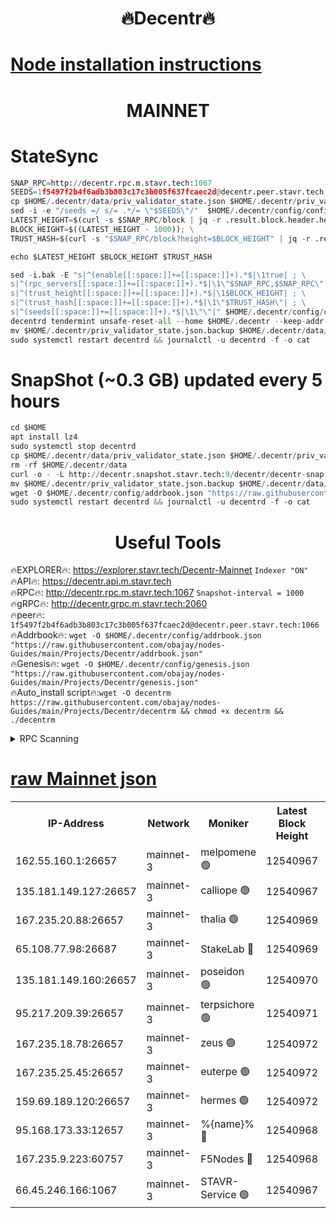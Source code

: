 <h1 align="center"> 🔥Decentr🔥</h1>

[Node installation instructions](https://github.com/obajay/nodes-Guides/tree/main/Projects/Decentr)
=
<h1 align="center"> MAINNET</h1>

# StateSync
```python
SNAP_RPC=http://decentr.rpc.m.stavr.tech:1067
SEEDS=1f5497f2b4f6adb3b803c17c3b005f637fcaec2d@decentr.peer.stavr.tech:1066
cp $HOME/.decentr/data/priv_validator_state.json $HOME/.decentr/priv_validator_state.json.backup
sed -i -e "/seeds =/ s/= .*/= \"$SEEDS\"/"  $HOME/.decentr/config/config.toml
LATEST_HEIGHT=$(curl -s $SNAP_RPC/block | jq -r .result.block.header.height); \
BLOCK_HEIGHT=$((LATEST_HEIGHT - 1000)); \
TRUST_HASH=$(curl -s "$SNAP_RPC/block?height=$BLOCK_HEIGHT" | jq -r .result.block_id.hash)

echo $LATEST_HEIGHT $BLOCK_HEIGHT $TRUST_HASH

sed -i.bak -E "s|^(enable[[:space:]]+=[[:space:]]+).*$|\1true| ; \
s|^(rpc_servers[[:space:]]+=[[:space:]]+).*$|\1\"$SNAP_RPC,$SNAP_RPC\"| ; \
s|^(trust_height[[:space:]]+=[[:space:]]+).*$|\1$BLOCK_HEIGHT| ; \
s|^(trust_hash[[:space:]]+=[[:space:]]+).*$|\1\"$TRUST_HASH\"| ; \
s|^(seeds[[:space:]]+=[[:space:]]+).*$|\1\"\"|" $HOME/.decentr/config/config.toml
decentrd tendermint unsafe-reset-all --home $HOME/.decentr --keep-addr-book
mv $HOME/.decentr/priv_validator_state.json.backup $HOME/.decentr/data/priv_validator_state.json
sudo systemctl restart decentrd && journalctl -u decentrd -f -o cat
```
# SnapShot (~0.3 GB) updated every 5 hours
```python
cd $HOME
apt install lz4
sudo systemctl stop decentrd
cp $HOME/.decentr/data/priv_validator_state.json $HOME/.decentr/priv_validator_state.json.backup
rm -rf $HOME/.decentr/data
curl -o - -L http://decentr.snapshot.stavr.tech:9/decentr/decentr-snap.tar.lz4 | lz4 -c -d - | tar -x -C $HOME/.decentr --strip-components 2
mv $HOME/.decentr/priv_validator_state.json.backup $HOME/.decentr/data/priv_validator_state.json
wget -O $HOME/.decentr/config/addrbook.json "https://raw.githubusercontent.com/obajay/nodes-Guides/main/Projects/Decentr/addrbook.json"
sudo systemctl restart decentrd && journalctl -u decentrd -f -o cat
```

 <h1 align="center"> Useful Tools</h1>

🔥EXPLORER🔥:     https://explorer.stavr.tech/Decentr-Mainnet        `Indexer "ON"` \
🔥API🔥:          https://decentr.api.m.stavr.tech \
🔥RPC🔥:          http://decentr.rpc.m.stavr.tech:1067              `Snapshot-interval = 1000` \
🔥gRPC🔥:         http://decentr.grpc.m.stavr.tech:2060 \
🔥peer🔥:         `1f5497f2b4f6adb3b803c17c3b005f637fcaec2d@decentr.peer.stavr.tech:1066` \
🔥Addrbook🔥:  `wget -O $HOME/.decentr/config/addrbook.json "https://raw.githubusercontent.com/obajay/nodes-Guides/main/Projects/Decentr/addrbook.json"` \
🔥Genesis🔥:  `wget -O $HOME/.decentr/config/genesis.json "https://raw.githubusercontent.com/obajay/nodes-Guides/main/Projects/Decentr/genesis.json"` \
🔥Auto_install script🔥:`wget -O decentrm https://raw.githubusercontent.com/obajay/nodes-Guides/main/Projects/Decentr/decentrm && chmod +x decentrm && ./decentrm`

<details>
<summary>RPC Scanning</summary>

<h2 align="center"> We scan nodes in real time every 4 hours. And we provide the final result of RPC endpoints.
We cannot influence the operation of these nodes in any way. </h2>


```python
If Voting Power is higher than 0 --> then the Node is a validator of the network and may be subject to attack and be a potential threat to the chain.
```
```python
We marked such validators with a red symbol
```

</details>

[raw Mainnet json](https://rpc-check.decentrm.stavr.tech/decentrm/rpc-decentrm-result.json)
=



<table><tr><th>IP-Address</th><th>Network</th><th>Moniker</th><th>Latest Block Height</th><th>Earliest Block Height</th><th>Catching Up</th><th>Tx Index</th><th>Voting Power</th><th>Scan Time</th></tr><tr><td>162.55.160.1:26657</td><td>mainnet-3</td><td>melpomene 🟢</td><td>12540967</td><td>1688950</td><td>False</td><td>on</td><td>0</td><td>2024-01-22T08:57:09.848351502UTC</td></tr><tr><td>135.181.149.127:26657</td><td>mainnet-3</td><td>calliope 🟢</td><td>12540967</td><td>1688950</td><td>False</td><td>on</td><td>0</td><td>2024-01-22T08:57:12.265941112UTC</td></tr><tr><td>167.235.20.88:26657</td><td>mainnet-3</td><td>thalia 🟢</td><td>12540969</td><td>1688950</td><td>False</td><td>on</td><td>0</td><td>2024-01-22T08:57:20.091509621UTC</td></tr><tr><td>65.108.77.98:26687</td><td>mainnet-3</td><td>StakeLab 🔴</td><td>12540969</td><td>1688950</td><td>False</td><td>on</td><td>5403140</td><td>2024-01-22T08:57:20.432080289UTC</td></tr><tr><td>135.181.149.160:26657</td><td>mainnet-3</td><td>poseidon 🟢</td><td>12540970</td><td>1688950</td><td>False</td><td>on</td><td>0</td><td>2024-01-22T08:57:25.073633910UTC</td></tr><tr><td>95.217.209.39:26657</td><td>mainnet-3</td><td>terpsichore 🟢</td><td>12540971</td><td>1688950</td><td>False</td><td>on</td><td>0</td><td>2024-01-22T08:57:31.621024835UTC</td></tr><tr><td>167.235.18.78:26657</td><td>mainnet-3</td><td>zeus 🟢</td><td>12540972</td><td>1688950</td><td>False</td><td>on</td><td>0</td><td>2024-01-22T08:57:35.969711927UTC</td></tr><tr><td>167.235.25.45:26657</td><td>mainnet-3</td><td>euterpe 🟢</td><td>12540972</td><td>1688950</td><td>False</td><td>on</td><td>0</td><td>2024-01-22T08:57:38.251202699UTC</td></tr><tr><td>159.69.189.120:26657</td><td>mainnet-3</td><td>hermes 🟢</td><td>12540972</td><td>1688950</td><td>False</td><td>on</td><td>0</td><td>2024-01-22T08:57:38.510745749UTC</td></tr><tr><td>95.168.173.33:12657</td><td>mainnet-3</td><td>%{name}% 🔴</td><td>12540968</td><td>8964001</td><td>False</td><td>on</td><td>4176530</td><td>2024-01-22T08:57:13.383405775UTC</td></tr><tr><td>167.235.9.223:60757</td><td>mainnet-3</td><td>F5Nodes 🔴</td><td>12540968</td><td>12380001</td><td>False</td><td>off</td><td>544</td><td>2024-01-22T08:57:15.779777771UTC</td></tr><tr><td>66.45.246.166:1067</td><td>mainnet-3</td><td>STAVR-Service 🟢</td><td>12540967</td><td>12539001</td><td>False</td><td>on</td><td>0</td><td>2024-01-22T08:57:12.830099225UTC</td></tr></table>